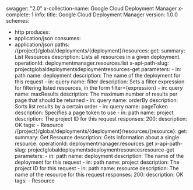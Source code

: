 swagger: "2.0"
x-collection-name: Google Cloud Deployment Manager
x-complete: 1
info:
  title: Google Cloud Deployment Manager
  version: 1.0.0
schemes:
- http
produces:
- application/json
consumes:
- application/json
paths:
  /{project}/global/deployments/{deployment}/resources:
    get:
      summary: List Resources
      description: Lists all resources in a given deployment.
      operationId: deploymentmanager.resources.list
      x-api-path-slug: projectglobaldeploymentsdeploymentresources-get
      parameters:
      - in: path
        name: deployment
        description: The name of the deployment for this request
      - in: query
        name: filter
        description: Sets a filter expression for filtering listed resources, in the
          form filter={expression}
      - in: query
        name: maxResults
        description: The maximum number of results per page that should be returned
      - in: query
        name: orderBy
        description: Sorts list results by a certain order
      - in: query
        name: pageToken
        description: Specifies a page token to use
      - in: path
        name: project
        description: The project ID for this request
      responses:
        200:
          description: OK
      tags:
      - Resource
  /{project}/global/deployments/{deployment}/resources/{resource}:
    get:
      summary: Get Resource
      description: Gets information about a single resource.
      operationId: deploymentmanager.resources.get
      x-api-path-slug: projectglobaldeploymentsdeploymentresourcesresource-get
      parameters:
      - in: path
        name: deployment
        description: The name of the deployment for this request
      - in: path
        name: project
        description: The project ID for this request
      - in: path
        name: resource
        description: The name of the resource for this request
      responses:
        200:
          description: OK
      tags:
      - Resource